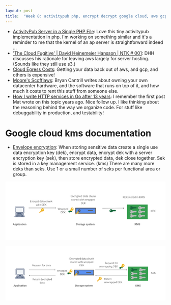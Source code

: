 ```yaml
---
layout: post
title:  "Week 8: activitypub php, encrypt decrypt google cloud, aws gcp cost, dhh 37signals, bryan cantrill oxide"
---
```


* [ActivityPub Server in a Single PHP File](https://shkspr.mobi/blog/2024/02/activitypub-server-in-a-single-file/): Love this tiny activitypub implementation in php. I'm working on something similar and it's a reminder to me that the kernel of an ap server is straightforward indeed ...
* ['The Cloud Fugitive' | David Heinemeier Hansson | NTK # 001](https://www.youtube.com/watch?v=a30vFpSaoZg): DHH discusses his rationale for leaving aws largely for server hosting. (Sounds like they still use s3.)
* [Cloud Egress Costs](https://getdeploying.com/reference/data-egress?ck_subscriber_id=512840947): Getting your data back out of aws, and gcp, and others is expensive!
* [Moore's Scofflaws](https://oxide.computer/blog/moores-scofflaws): Bryan Cantrill writes about owning your own datacenter hardware, and the software that runs on top of it, and how much it costs to rent this stuff from someone else.
* [How I write HTTP services in Go after 13 years](https://grafana.com/blog/2024/02/09/how-i-write-http-services-in-go-after-13-years/): I remember the first post Mat wrote on this topic years ago. Nice follow up. I like thinking about the reasoning behind the way we organize code. For stuff like debuggability in production, and testability!

# Google cloud kms documentation

* [Envelope encryption](https://cloud.google.com/kms/docs/envelope-encryption): When storing sensitive data create a single use data encryption key (dek), encrypt data, encrypt dek with a server encryption key (sek), then store encrypted data, dek close together. Sek is stored in a key management service. (kms) There are many more deks than seks. Use 1 or a small number of seks per functional area or group.

![Encrypt data](/assets/2024/encrypt_data.png)

![Decrypt data](/assets/2024/decrypt_data.png)